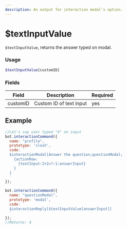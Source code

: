 ```yaml
---
description: An output for interaction modal's option.
---
```


# $textInputValue

`$textInputValue`, returns the answer typed on modal.

### Usage

```php
$textInputValue[customID]
```

### Fields

| Field    | Description             | Required |
| -------- | ----------------------- | -------- |
| customID | Custom ID of text input | yes      |

## Example

```javascript
//Let's say user typed "4" on input
bot.interactionCommand({
  name: "profile", 
  prototype: 'slash',
  code: `
  $interactionModal[Answer the question;questionModal;
    {actionRow:
      {textInput:2+2=?:1:answerInput}
    }
  ]
  `
});

bot.interactionCommand({
  name: "questionModal",
  prototype: 'modal',
  code: `
  $interactionReply[$textInputValue[answerInput]]
  `
});
//Returns: 4
```
